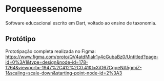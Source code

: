 # Porqueessenome
Software educacional escrito em Dart, voltado ao ensino de taxonomia.
## Protótipo
Prototipação completa realizada no Figma:
https://www.figma.com/proto/QV4atdMIaIr1y4cGubaBz0/Untitled?page-id=0%3A1&type=design&node-id=178-1264&viewport=-1947%2C412%2C0.41&t=XiO67CgqeNA5gmjZ-1&scaling=scale-down&starting-point-node-id=2%3A3
